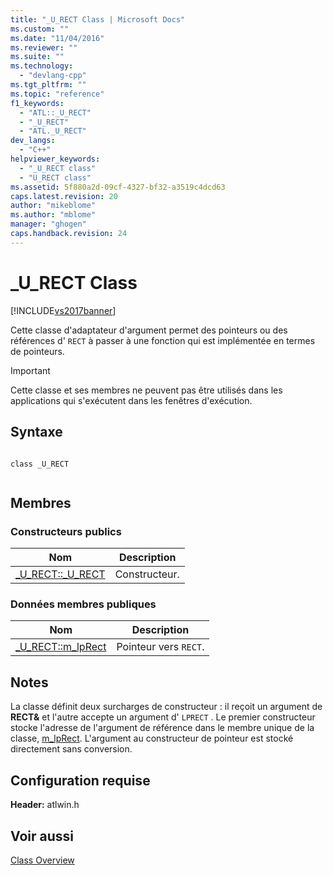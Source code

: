 ```yaml
---
title: "_U_RECT Class | Microsoft Docs"
ms.custom: ""
ms.date: "11/04/2016"
ms.reviewer: ""
ms.suite: ""
ms.technology: 
  - "devlang-cpp"
ms.tgt_pltfrm: ""
ms.topic: "reference"
f1_keywords: 
  - "ATL::_U_RECT"
  - "_U_RECT"
  - "ATL._U_RECT"
dev_langs: 
  - "C++"
helpviewer_keywords: 
  - "_U_RECT class"
  - "U_RECT class"
ms.assetid: 5f880a2d-09cf-4327-bf32-a3519c4dcd63
caps.latest.revision: 20
author: "mikeblome"
ms.author: "mblome"
manager: "ghogen"
caps.handback.revision: 24
---
```

# _U_RECT Class
[!INCLUDE[vs2017banner](../../assembler/inline/includes/vs2017banner.md)]

Cette classe d'adaptateur d'argument permet des pointeurs ou des références d' `RECT` à passer à une fonction qui est implémentée en termes de pointeurs.  
  
> [!IMPORTANT]
>  Cette classe et ses membres ne peuvent pas être utilisés dans les applications qui s'exécutent dans les fenêtres d'exécution.  
  
## Syntaxe  
  
```  
  
class _U_RECT  
  
```  
  
## Membres  
  
### Constructeurs publics  
  
|Nom|Description|  
|---------|-----------------|  
|[\_U\_RECT::\_U\_RECT](../Topic/_U_RECT::_U_RECT.md)|Constructeur.|  
  
### Données membres publiques  
  
|Nom|Description|  
|---------|-----------------|  
|[\_U\_RECT::m\_lpRect](../Topic/_U_RECT::m_lpRect.md)|Pointeur vers `RECT`.|  
  
## Notes  
 La classe définit deux surcharges de constructeur : il reçoit un argument de **RECT&** et l'autre accepte un argument d' `LPRECT` .  Le premier constructeur stocke l'adresse de l'argument de référence dans le membre unique de la classe, [m\_lpRect](../Topic/_U_RECT::m_lpRect.md).  L'argument au constructeur de pointeur est stocké directement sans conversion.  
  
## Configuration requise  
 **Header:** atlwin.h  
  
## Voir aussi  
 [Class Overview](../../atl/atl-class-overview.md)